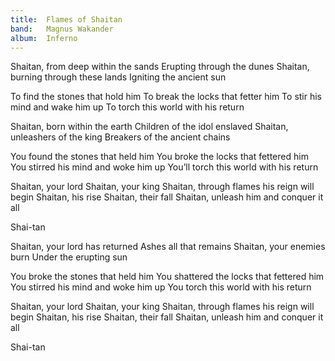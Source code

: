 ```yaml
---
title:  Flames of Shaitan
band:   Magnus Wakander
album:  Inferno
---
```


Shaitan, from deep within the sands
Erupting through the dunes
Shaitan, burning through these lands
Igniting the ancient sun

To find the stones that hold him
To break the locks that fetter him
To stir his mind and wake him up
To torch this world with his return

Shaitan, born within the earth
Children of the idol enslaved
Shaitan, unleashers of the king
Breakers of the ancient chains

You found the stones that held him
You broke the locks that fettered him
You stirred his mind and woke him up
You’ll torch this world with his return

Shaitan, your lord
Shaitan, your king
Shaitan, through flames his reign will begin
Shaitan, his rise
Shaitan, their fall
Shaitan, unleash him and conquer it all

Shai-tan

Shaitan, your lord has returned
Ashes all that remains
Shaitan, your enemies burn
Under the erupting sun

You broke the stones that held him
You shattered the locks that fettered him
You stirred his mind and woke him up
You torch this world with his return

Shaitan, your lord
Shaitan, your king
Shaitan, through flames his reign will begin
Shaitan, his rise
Shaitan, their fall
Shaitan, unleash him and conquer it all

Shai-tan
